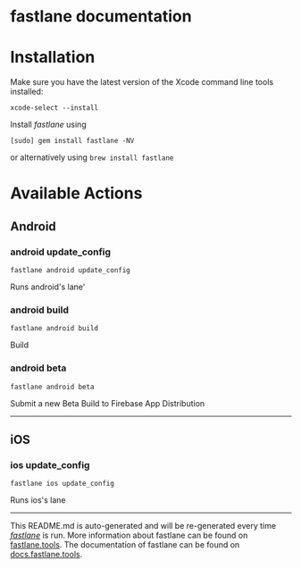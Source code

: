 fastlane documentation
================
# Installation

Make sure you have the latest version of the Xcode command line tools installed:

```
xcode-select --install
```

Install _fastlane_ using
```
[sudo] gem install fastlane -NV
```
or alternatively using `brew install fastlane`

# Available Actions
## Android
### android update_config
```
fastlane android update_config
```
Runs android's lane'
### android build
```
fastlane android build
```
Build
### android beta
```
fastlane android beta
```
Submit a new Beta Build to Firebase App Distribution

----

## iOS
### ios update_config
```
fastlane ios update_config
```
Runs ios's lane

----

This README.md is auto-generated and will be re-generated every time [_fastlane_](https://fastlane.tools) is run.
More information about fastlane can be found on [fastlane.tools](https://fastlane.tools).
The documentation of fastlane can be found on [docs.fastlane.tools](https://docs.fastlane.tools).
